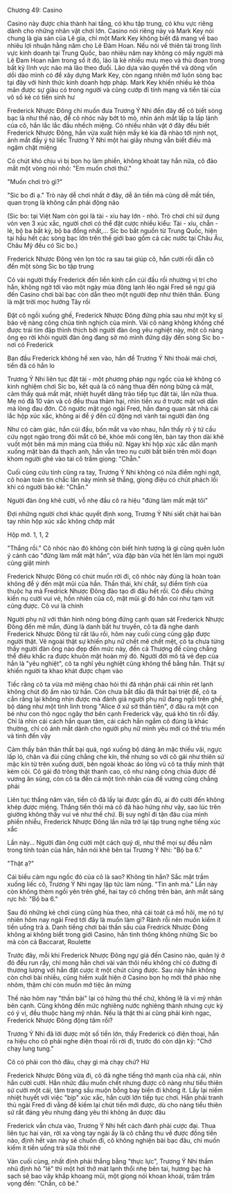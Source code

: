 




Chương 49: Casino

Casino này được chia thành hai tầng, có khu tập trung, có khu vực riêng dành cho những nhân vật chơi lớn. Casino nói riêng này và Mark Key nói chung là gia sản của Lê gia, chỉ một Mark Key không biết đã mang về bao nhiêu lợi nhuận hằng năm cho Lê Đàm Hoan. Nếu nói về thiên tài trong lĩnh vực kinh doanh tại Trung Quốc, bao nhiêu năm nay không có mấy người mà Lê Đam Hoan nằm trong số ít đó, lão là kẻ nhiều mưu mẹo và thủ đoạn trong bất kỳ lĩnh vực nào mà lão theo đuổi. Lão dựa vào quyền thế và dòng vốn dồi dào mình có để xây dựng Mark Key, còn ngang nhiên mở luôn sòng bạc tại đây với hình thức kinh doanh hợp pháp. Mark Key khiến nhiều kẻ thỏa mãn được sự giàu có trong người và cũng cướp đi tính mạng và tiền tài của vô số kẻ có tiền sinh hư

Frederick Nhược Đông chỉ muốn đưa Trương Ý Nhi đến đây để cô biết sòng bạc là như thế nào, để cô nhóc này bớt tò mò, nhìn ánh mắt lấp la lấp lánh của cô, hắn lắc lắc đầu nhếch miệng. Có nhiều nhân vật ở đây đều biết Frederick Nhược Đông, hắn vừa xuất hiện mấy kẻ kia đã nhào tới nịnh nọt, ánh mắt đầy ý tứ liếc Trương Ý Nhi một hai giây nhưng vẫn biết điều mà ngậm chặt miệng

Có chút khó chịu vì bị bọn họ làm phiền, không khoát tay hắn nữa, cô đảo mắt một vòng nói nhỏ: "Em muốn chơi thử."

"Muốn chơi trò gì?"

"Sic bo đi ạ." Trò này dễ chơi nhất ở đây, dễ ăn tiền mà cũng dễ mất tiền, quan trọng là không cần phải động não

(Sic bo: tại Việt Nam còn gọi là tài - xỉu hay lớn - nhỏ. Trò chơi chỉ sử dụng vỏn vẹn 3 xúc xắc, người chơi có thể đặt cược nhiều kiểu: Tài - xỉu, chẵn - lẻ, bộ ba bất kỳ, bộ ba đồng nhất,... Sic bo bắt nguồn từ Trung Quốc, hiện tại hầu hết các sòng bạc lớn trên thế giới bao gồm cả các nước tại Châu Âu, Châu Mỹ đều có Sic bo.)

Frederick Nhược Đông vén lọn tóc ra sau tai giúp cô, hắn cười rồi dẫn cô đến một sòng Sic bo tập trung


Có vài người thấy Frederick đến liền kính cẩn cúi đầu rồi nhường vị trí cho hắn, không ngờ tới vào một ngày mùa đông lạnh lẽo ngài Fred sẽ ngự giá đến Casino chơi bài bạc còn dẫn theo một người đẹp như thiên thần. Đúng là mặt trời mọc hướng Tây rồi

Đặt cô ngồi xuống ghế, Frederick Nhược Đông đứng phía sau như một kỵ sĩ bảo vệ nàng công chúa tinh nghịch của mình. Vài cô nàng không khống chế được trái tim đập thình thịch bởi người đàn ông yêu nghiệt này, một cô nàng õng ẹo rời khỏi người đàn ông đang sờ mó mình đứng dậy đến sòng Sic bo - nơi có Frederick

Ban đầu Frederick không hề xen vào, hắn để Trương Ý Nhi thoải mái chơi, tiền đã có hắn lo

Trương Ý Nhi liên tục đặt tài - một phương pháp ngu ngốc của kẻ không có kinh nghiệm chơi Sic bo, kết quả là cô nàng thua đến nóng bừng cả mặt, cảm thấy quá mất mặt, nhiệt huyết dâng trào tiếp tục đặt tài, lần nữa thua. Mẹ nó đã 10 ván và cô đều thua thảm hại, nhìn tiền xu ở trước mặt vơi dần mà lòng đau đớn. Cô ngước mặt ngó ngài Fred, hắn đang quan sát nhà cái lắc hộp xúc xắc, không ai để ý đến cử động nơi vành tai người đàn ông

Như có cảm giác, hắn cúi đầu, bốn mắt va vào nhau, hắn thấy rõ ý tứ cầu cứu ngọt ngào trong đôi mắt cô bé, khóe môi cong lên, bàn tay thon dài khẽ vuốt một bên má mịn màng của thiếu nữ. Ngay khi hộp xúc xắc dằn mạnh xuống mặt bàn đá thạch anh, hắn vẫn treo nụ cười bất biến trên môi đoạn khom người ghé vào tai cô trầm giọng: "Chẵn."

Cuối cùng cứu tính cũng ra tay, Trương Ý Nhi không có nửa điểm nghi ngờ, cô hoàn toàn tin chắc lần này mình sẽ thắng, giọng điệu có chút phách lối khi có người bảo kê: "Chẵn."

Người đàn ông khẽ cười, vỗ nhẹ đầu cô ra hiệu "đừng làm mất mặt tôi"

Đợi những người chơi khác quyết định xong, Trương Ý Nhi siết chặt hai bàn tay nhìn hộp xúc xắc không chớp mắt

Hộp mở. 1, 1, 2

"Thắng rồi." Cô nhóc nào đó không còn biết hình tượng là gì cũng quên luôn ý cảnh cáo "đừng làm mất mặt hắn", vừa đập bàn vừa hét lên làm mọi người cũng giật mình


Frederick Nhược Đông có chút muốn rời đi, cô nhóc này đúng là hoàn toàn không để ý đến mặt mũi của hắn. Thần thái, khí chất, sự điềm tĩnh của thuộc hạ mà Fredrick Nhược Đông đào tạo đi đâu hết rồi. Có điều chứng kiến nụ cười vui vẻ, hồn nhiên của cô, mặt mũi gì đó hắn coi như tạm vứt cũng được. Cô vui là chính

Người phụ nữ với thân hình nóng bóng đứng cạnh quan sát Frederick Nhược Đông đến mê mẩn, đúng là danh bất hư truyền, cô ta đã nghe danh Frederick Nhược Đông từ rất lâu rồi, hôm nay cuối cùng cũng gặp được người thật. Vẻ ngoài thật sự khiến phụ nữ chết mê chết mệt, cô ta chưa từng thấy người đàn ông nào đẹp đến mức này, đến cả Thượng đế cũng chẳng thể điêu khắc ra được khuôn mặt hoàn mỹ đó. Người đời mô tả vẻ đẹp của hắn là "yêu nghiệt", cô ta nghĩ yêu nghiệt cũng không thể bằng hắn. Thật sự khiến người ta khao khát được chạm vào

Tiếc rằng cô ta vừa mở miệng chào hỏi thì đã nhận phải cái nhìn rét lạnh không chút độ ấm nào từ hắn. Còn chưa bắt đầu đã thất bại triệt để, cô ta cắn răng lại không nhịn được mà đánh giá người phụ nữ đang ngồi trên ghế, bộ dáng như một tinh linh trong "Alice ở xứ sở thần tiên", ở đâu ra một con bé như con thỏ ngọc ngây thơ bên cạnh Frederick vậy, quá khó tin rồi đấy. Chỉ là nhìn cái cách hắn quan tâm, cái cách hắn ngắm cô đúng là khác thường, chỉ có ánh mắt dành cho người phụ nữ mình yêu mới có thể trìu mến và tình đến vậy

Cảm thấy bản thân thất bại quá, ngó xuống bộ dáng ăn mặc thiếu vải, ngực lấp ló, chân và đùi cũng chẳng che kín, thế nhưng so với cô gái như thiên sứ mặc kín từ trên xuống dưới, bên ngoài khoác áo lông vũ cô ta thấy mình thật kém cỏi. Cô gái đó trông thật thanh cao, cô như nàng công chúa được đế vương ân sủng, còn cô ta đến cả một tình nhân của đế vương cũng chẳng phải

Liên tục thắng năm ván, tiền cô đã lấy lại được gần đủ, ai đó cười đến không khép được miệng. Thắng tiền thôi mà cô đã hào hứng như vậy, sao lúc trên giường không thấy vui vẻ như thế chứ. Bị suy nghĩ đi tận đâu của mình phiền nhiễu, Frederick Nhược Đông lần nữa trở lại tập trung nghe tiếng xúc xắc

Lần này... Người đàn ông cười một cách quỷ dị, như thể mọi sự đều nằm trong tính toán của hắn, hắn nói khẽ bên tai Trương Ý Nhi: "Bộ ba 6."

"Thật ạ?"

Cái biểu cảm ngu ngốc đó của cô là sao? Không tin hắn? Sắc mặt trầm xuống liếc cô, Trương Ý Nhi ngay lập tức làm nũng. "Tin anh mà." Lần này còn không thèm ngồi yên trên ghế, hai tay cô chống trên bàn, ánh mắt sáng rực hô: "Bộ ba 6."

Sau đó những kẻ chơi cùng cũng hùa theo, nhà cái toát cả mồ hôi, mẹ nó tự nhiên hôm nay ngài Fred tới đây là muốn làm gì? Rảnh rỗi nên muốn kiếm ít tiền uống trà à. Danh tiếng chơi bài thần sầu của Fredrick Nhược Đông không ai không biết trong giới Casino, hắn tinh thông không những Sic bo mà còn cả Baccarat, Roulette


Trước đây, mỗi khi Frederick Nhược Đông ngự giá đến Casino nào, quản lý ở đó đều run rẩy, chỉ mong hắn chơi vài ván thôi nếu không chỉ có đường đi thương lượng với hắn đặt cược ít một chút cũng được. Sau này hắn không còn chơi bài nhiều, cũng hiếm xuất hiện ở Casino bọn họ mới thở phào nhẹ nhõm, thậm chí còn muốn mở tiệc ăn mừng

Thế nào hôm nay "thần bài" lại có hứng thú thế chứ, không lẽ là vì mỹ nhân bên cạnh. Cũng không đến mức nghiêng nước nghiêng thành nhưng cực kỳ có ý vị, đều thuộc hàng mỹ nhân. Nếu là thật thì ai cũng phải kinh ngạc, Frederick Nhược Đông động tâm rồi?

Trương Ý Nhi đã lời được một số tiền lớn, thấy Frederick có điện thoại, hắn ra hiệu cho cô phải nghe điện thoại rồi rời đi, trước đó còn dặn kỹ: "Chớ chạy lung tung."

Cô có phải con thỏ đâu, chạy gì mà chạy chứ? Hừ

Frederick Nhược Đông vừa đi, cô đã nghe tiếng thở mạnh của nhà cái, nhìn hắn cười cười. Hắn nhức đầu muốn chết nhưng được cô nàng như tiểu thiên sứ cười một cái, tâm trạng sầu muộn bỗng bay biến đi không ít. Lấy lại niềm nhiệt huyết với việc "bịp" xúc xắc, hắn cười lớn tiếp tục chơi. Hắn phải tranh thủ ngài Fred đi vắng để kiếm lại chút tiền mới được, dù cho nàng tiểu thiên sứ rất đáng yêu nhưng đáng yêu thì không ăn được đâu

Frederick vẫn chưa vào, Trương Ý Nhi hết cách đành phải cược đại. Thua liên tục hai ván, rời xa vòng tay ngài ấy là cô chẳng thu về được đồng tiền nào, định hết ván này sẽ chuồn đi, cô không nghiện bài bạc đâu, chỉ muốn kiếm ít tiền uống trà sữa thôi nhé

Ván cuối cùng, nhất định phải thắng bằng "thực lực", Trương Ý Nhi thầm nhũ định hô "lẻ" thì một hơi thở mát lạnh thổi nhẹ bên tai, hương bạc hà sạch sẽ bao vây khắp khoang mũi, một giọng nói khoan khoái, trầm trầm vọng đến: "Chẵn, cô bé."





